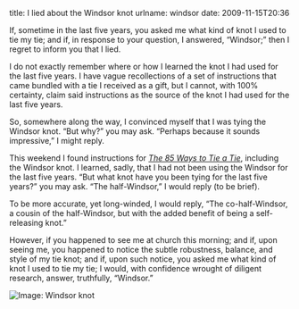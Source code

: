 title: I lied about the Windsor knot
urlname: windsor
date: 2009-11-15T20:36

If, sometime in the last five years, you asked me what kind of knot I used to tie my tie; and if, in response to your question, I answered, &ldquo;Windsor;&rdquo; then I regret to inform you that I lied.

I do not exactly remember where or how I learned the knot I had used for the last five years. I have vague recollections of a set of instructions that came bundled with a tie I received as a gift, but I cannot, with 100% certainty, claim said instructions as the source of the knot I had used for the last five years.

So, somewhere along the way, I convinced myself that I was tying the Windsor knot. &ldquo;But why?&rdquo; you may ask. &ldquo;Perhaps because it sounds impressive,&rdquo; I might reply.

This weekend I found instructions for [_The 85 Ways to Tie a Tie_](http://www.tcm.phy.cam.ac.uk/~tmf20/tieknots.shtml), including the Windsor knot. I learned, sadly, that I had not been using the Windsor for the last five years. &ldquo;But what knot have you been tying for the last five years?&rdquo; you may ask. &ldquo;The half-Windsor,&rdquo; I would reply (to be brief).

To be more accurate, yet long-winded, I would reply, &ldquo;The co-half-Windsor, a cousin of the half-Windsor, but with the added benefit of being a self-releasing knot.&rdquo;

However, if you happened to see me at church this morning; and if, upon seeing me, you happened to notice the subtle robustness, balance, and style of my tie knot; and if, upon such notice, you asked me what kind of knot I used to tie my tie; I would, with confidence wrought of diligent research, answer, truthfully, &ldquo;Windsor.&rdquo;

![Image: Windsor knot](https://dl.dropboxusercontent.com/s/1auh0g11bffdfcb/20091115-windsor.jpg)